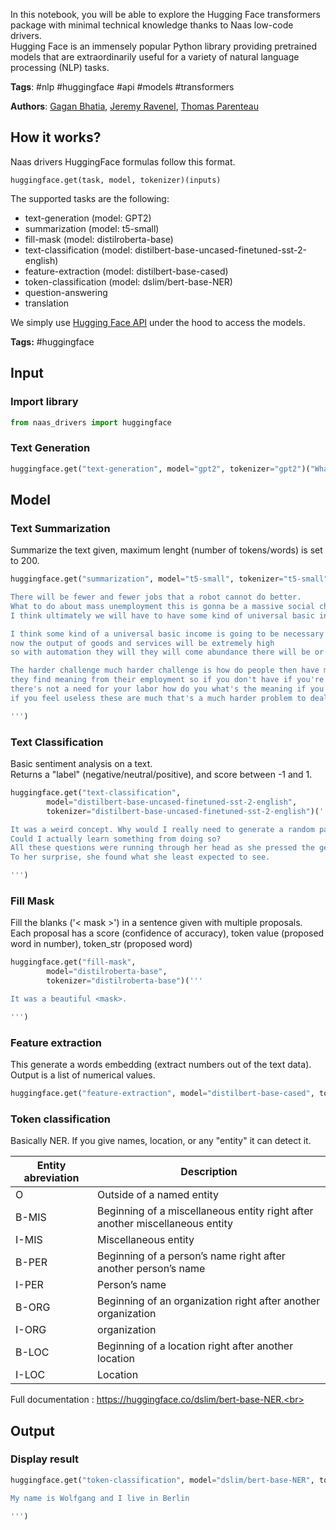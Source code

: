 In this notebook, you will be able to explore the Hugging Face transformers package with minimal technical knowledge thanks to Naas low-code drivers.<br>
Hugging Face is an immensely popular Python library providing pretrained models that are extraordinarily useful for a variety of natural language processing (NLP) tasks.

**Tags**: #nlp #huggingface #api #models #transformers

**Authors**: [Gagan Bhatia](https://www.linkedin.com/in/gbhatia30/), [Jeremy Ravenel](https://www.linkedin.com/in/j%C3%A9r%C3%A9my-ravenel-8a396910/), [Thomas Parenteau](https://www.linkedin.com/in/thomas-parenteau-0570b120a/)

## How it works?
Naas drivers HuggingFace formulas follow this format.
```
huggingface.get(task, model, tokenizer)(inputs)
```
The supported tasks are the following:

- text-generation (model: GPT2)
- summarization (model: t5-small)
- fill-mask (model: distilroberta-base)
- text-classification (model: distilbert-base-uncased-finetuned-sst-2-english)
- feature-extraction (model: distilbert-base-cased)
- token-classification (model: dslim/bert-base-NER)
- question-answering
- translation

We simply use [Hugging Face API](https://huggingface.co/models) under the hood to access the models.

**Tags:** #huggingface

## Input

### Import library


```python
from naas_drivers import huggingface
```

### Text Generation


```python
huggingface.get("text-generation", model="gpt2", tokenizer="gpt2")("What is the most important thing in your life right now?")
```

## Model

### Text Summarization
Summarize the text given, maximum lenght (number of tokens/words) is set to 200.


```python
huggingface.get("summarization", model="t5-small", tokenizer="t5-small")('''

There will be fewer and fewer jobs that a robot cannot do better. 
What to do about mass unemployment this is gonna be a massive social challenge and 
I think ultimately we will have to have some kind of universal basic income.

I think some kind of a universal basic income is going to be necessary 
now the output of goods and services will be extremely high 
so with automation they will they will come abundance there will be or almost everything will get very cheap.

The harder challenge much harder challenge is how do people then have meaning like a lot of people 
they find meaning from their employment so if you don't have if you're not needed if 
there's not a need for your labor how do you what's the meaning if you have meaning 
if you feel useless these are much that's a much harder problem to deal with. 

''')
```

### Text Classification
Basic sentiment analysis on a text.<br>
Returns a "label" (negative/neutral/positive), and score between -1 and 1.


```python
huggingface.get("text-classification", 
        model="distilbert-base-uncased-finetuned-sst-2-english",
        tokenizer="distilbert-base-uncased-finetuned-sst-2-english")('''

It was a weird concept. Why would I really need to generate a random paragraph? 
Could I actually learn something from doing so? 
All these questions were running through her head as she pressed the generate button. 
To her surprise, she found what she least expected to see.

''')
```

### Fill Mask

Fill the blanks ('< mask >') in a sentence given with multiple proposals. <br>
Each proposal has a score (confidence of accuracy), token value (proposed word in number), token_str (proposed word)


```python
huggingface.get("fill-mask",
        model="distilroberta-base",
        tokenizer="distilroberta-base")('''

It was a beautiful <mask>.

''')
```

### Feature extraction
This generate a words embedding (extract numbers out of the text data).<br>
Output is a list of numerical values.


```python
huggingface.get("feature-extraction", model="distilbert-base-cased", tokenizer="distilbert-base-cased")("Life is a super cool thing")
```

### Token classification
Basically NER. If you give names, location, or any "entity" it can detect it.<br>

| Entity abreviation | Description                                                                  |
|--------------|------------------------------------------------------------------------------|
| O            | Outside of a named entity                                                    |
| B-MIS        | Beginning of a miscellaneous entity right after another miscellaneous entity |
| I-MIS        | Miscellaneous entity                                                         |
| B-PER        | Beginning of a person’s name right after another person’s name               |
| I-PER        | Person’s name                                                                |
| B-ORG        | Beginning of an organization right after another organization                |
| I-ORG        | organization                                                                 |
| B-LOC        | Beginning of a location right after another location                         |
| I-LOC        | Location                                                                     |


Full documentation : https://huggingface.co/dslim/bert-base-NER.<br>

## Output

### Display result


```python
huggingface.get("token-classification", model="dslim/bert-base-NER", tokenizer="dslim/bert-base-NER")('''

My name is Wolfgang and I live in Berlin

''')
```
